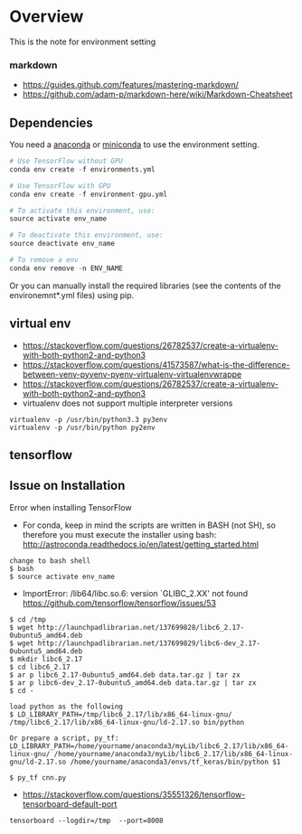 Overview
===
This is the note for environment setting 

### markdown
+ https://guides.github.com/features/mastering-markdown/
+ https://github.com/adam-p/markdown-here/wiki/Markdown-Cheatsheet

## Dependencies

You need a [anaconda](https://www.continuum.io/downloads) or [miniconda](https://conda.io/miniconda.html) to use the environment setting.

```python
# Use TensorFlow without GPU
conda env create -f environments.yml 

# Use TensorFlow with GPU
conda env create -f environment-gpu.yml

# To activate this environment, use:
source activate env_name

# To deactivate this environment, use:
source deactivate env_name

# To remove a env
conda env remove -n ENV_NAME
```


Or you can manually install the required libraries (see the contents of the environemnt*.yml files) using pip.

virtual env
---
+ https://stackoverflow.com/questions/26782537/create-a-virtualenv-with-both-python2-and-python3
+ https://stackoverflow.com/questions/41573587/what-is-the-difference-between-venv-pyvenv-pyenv-virtualenv-virtualenvwrappe
+ https://stackoverflow.com/questions/26782537/create-a-virtualenv-with-both-python2-and-python3
+ virtualenv does not support multiple interpreter versions 
```
virtualenv -p /usr/bin/python3.3 py3env
virtualenv -p /usr/bin/python py2env
```
tensorflow 
---

## Issue on Installation 
Error when installing TensorFlow

- For conda, keep in mind the scripts are written in BASH (not SH), so therefore you must execute the installer using bash:
http://astroconda.readthedocs.io/en/latest/getting_started.html

```
change to bash shell
$ bash
$ source activate env_name
```

- ImportError: /lib64/libc.so.6: version `GLIBC_2.XX' not found
https://github.com/tensorflow/tensorflow/issues/53

```
$ cd /tmp
$ wget http://launchpadlibrarian.net/137699828/libc6_2.17-0ubuntu5_amd64.deb
$ wget http://launchpadlibrarian.net/137699829/libc6-dev_2.17-0ubuntu5_amd64.deb
$ mkdir libc6_2.17
$ cd libc6_2.17
$ ar p libc6_2.17-0ubuntu5_amd64.deb data.tar.gz | tar zx
$ ar p libc6-dev_2.17-0ubuntu5_amd64.deb data.tar.gz | tar zx
$ cd -

load python as the following
$ LD_LIBRARY_PATH=/tmp/libc6_2.17/lib/x86_64-linux-gnu/ /tmp/libc6_2.17/lib/x86_64-linux-gnu/ld-2.17.so bin/python 

Or prepare a script, py_tf:
LD_LIBRARY_PATH=/home/yourname/anaconda3/myLib/libc6_2.17/lib/x86_64-linux-gnu/ /home/yourname/anaconda3/myLib/libc6_2.17/lib/x86_64-linux-gnu/ld-2.17.so /home/yourname/anaconda3/envs/tf_keras/bin/python $1

$ py_tf cnn.py
```
+ https://stackoverflow.com/questions/35551326/tensorflow-tensorboard-default-port
```
tensorboard --logdir=/tmp  --port=8008
```


